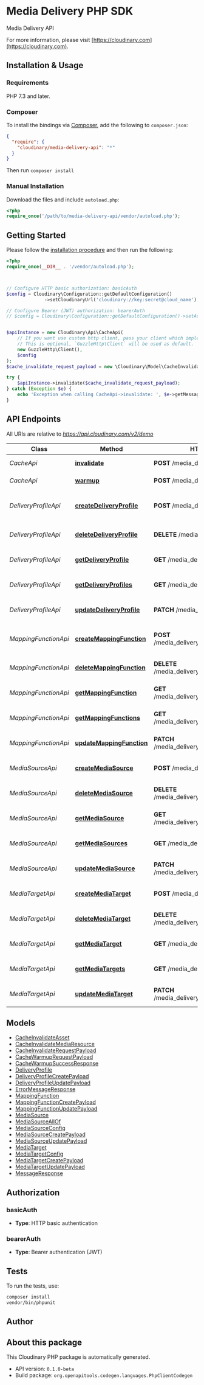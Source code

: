 # Media Delivery PHP SDK

Media Delivery API

For more information, please visit [https://cloudinary.com](https://cloudinary.com).

## Installation & Usage

### Requirements

PHP 7.3 and later.

### Composer

To install the bindings via [Composer](https://getcomposer.org/), add the following to `composer.json`:

```json
{
  "require": {
    "cloudinary/media-delivery-api": "*"
  }
}
```

Then run `composer install`

### Manual Installation

Download the files and include `autoload.php`:

```php
<?php
require_once('/path/to/media-delivery-api/vendor/autoload.php');
```

## Getting Started

Please follow the [installation procedure](#installation--usage) and then run the following:

```php
<?php
require_once(__DIR__ . '/vendor/autoload.php');



// Configure HTTP basic authorization: basicAuth
$config = Cloudinary\Configuration::getDefaultConfiguration()
              ->setCloudinaryUrl('cloudinary://key:secret@cloud_name');

// Configure Bearer (JWT) authorization: bearerAuth
// $config = Cloudinary\Configuration::getDefaultConfiguration()->setAccessToken('YOUR_ACCESS_TOKEN');


$apiInstance = new Cloudinary\Api\CacheApi(
    // If you want use custom http client, pass your client which implements `GuzzleHttp\ClientInterface`.
    // This is optional, `GuzzleHttp\Client` will be used as default.
    new GuzzleHttp\Client(),
    $config
);
$cache_invalidate_request_payload = new \Cloudinary\Model\CacheInvalidateRequestPayload(); // \Cloudinary\Model\CacheInvalidateRequestPayload | Payload to invalidate the cache

try {
    $apiInstance->invalidate($cache_invalidate_request_payload);
} catch (Exception $e) {
    echo 'Exception when calling CacheApi->invalidate: ', $e->getMessage(), PHP_EOL;
}

```

## API Endpoints

All URIs are relative to *https://api.cloudinary.com/v2/demo*

Class | Method | HTTP request | Description
------------ | ------------- | ------------- | -------------
*CacheApi* | [**invalidate**](docs/Api/CacheApi.md#invalidate) | **POST** /media_delivery/cache/invalidate | Invalidate the cache
*CacheApi* | [**warmup**](docs/Api/CacheApi.md#warmup) | **POST** /media_delivery/cache/warmup | Warm up the cache
*DeliveryProfileApi* | [**createDeliveryProfile**](docs/Api/DeliveryProfileApi.md#createdeliveryprofile) | **POST** /media_delivery/profiles | Create a new Delivery Profile
*DeliveryProfileApi* | [**deleteDeliveryProfile**](docs/Api/DeliveryProfileApi.md#deletedeliveryprofile) | **DELETE** /media_delivery/profiles/{id} | Delete the Delivery Profile
*DeliveryProfileApi* | [**getDeliveryProfile**](docs/Api/DeliveryProfileApi.md#getdeliveryprofile) | **GET** /media_delivery/profiles/{id} | Get the Delivery Profile
*DeliveryProfileApi* | [**getDeliveryProfiles**](docs/Api/DeliveryProfileApi.md#getdeliveryprofiles) | **GET** /media_delivery/profiles | Get the Delivery Profiles
*DeliveryProfileApi* | [**updateDeliveryProfile**](docs/Api/DeliveryProfileApi.md#updatedeliveryprofile) | **PATCH** /media_delivery/profiles/{id} | Update the Delivery Profile
*MappingFunctionApi* | [**createMappingFunction**](docs/Api/MappingFunctionApi.md#createmappingfunction) | **POST** /media_delivery/mapping_functions | Create a new Mapping Function
*MappingFunctionApi* | [**deleteMappingFunction**](docs/Api/MappingFunctionApi.md#deletemappingfunction) | **DELETE** /media_delivery/mapping_functions/{id} | Delete the Mapping Function
*MappingFunctionApi* | [**getMappingFunction**](docs/Api/MappingFunctionApi.md#getmappingfunction) | **GET** /media_delivery/mapping_functions/{id} | Get the Mapping Function
*MappingFunctionApi* | [**getMappingFunctions**](docs/Api/MappingFunctionApi.md#getmappingfunctions) | **GET** /media_delivery/mapping_functions | Get the Mapping Functions
*MappingFunctionApi* | [**updateMappingFunction**](docs/Api/MappingFunctionApi.md#updatemappingfunction) | **PATCH** /media_delivery/mapping_functions/{id} | Update the Mapping Function
*MediaSourceApi* | [**createMediaSource**](docs/Api/MediaSourceApi.md#createmediasource) | **POST** /media_delivery/media_sources | Create a new Media Source
*MediaSourceApi* | [**deleteMediaSource**](docs/Api/MediaSourceApi.md#deletemediasource) | **DELETE** /media_delivery/media_sources/{id} | Delete the Media Source
*MediaSourceApi* | [**getMediaSource**](docs/Api/MediaSourceApi.md#getmediasource) | **GET** /media_delivery/media_sources/{id} | Get the Media Source
*MediaSourceApi* | [**getMediaSources**](docs/Api/MediaSourceApi.md#getmediasources) | **GET** /media_delivery/media_sources | Get the Media Sources
*MediaSourceApi* | [**updateMediaSource**](docs/Api/MediaSourceApi.md#updatemediasource) | **PATCH** /media_delivery/media_sources/{id} | Update the Media Source
*MediaTargetApi* | [**createMediaTarget**](docs/Api/MediaTargetApi.md#createmediatarget) | **POST** /media_delivery/media_targets | Create a new Media Target
*MediaTargetApi* | [**deleteMediaTarget**](docs/Api/MediaTargetApi.md#deletemediatarget) | **DELETE** /media_delivery/media_targets/{id} | Delete the Media Target
*MediaTargetApi* | [**getMediaTarget**](docs/Api/MediaTargetApi.md#getmediatarget) | **GET** /media_delivery/media_targets/{id} | Get the Media Target
*MediaTargetApi* | [**getMediaTargets**](docs/Api/MediaTargetApi.md#getmediatargets) | **GET** /media_delivery/media_targets | Get the Media Targets
*MediaTargetApi* | [**updateMediaTarget**](docs/Api/MediaTargetApi.md#updatemediatarget) | **PATCH** /media_delivery/media_targets/{id} | Update the Media Target

## Models

- [CacheInvalidateAsset](docs/Model/CacheInvalidateAsset.md)
- [CacheInvalidateMediaResource](docs/Model/CacheInvalidateMediaResource.md)
- [CacheInvalidateRequestPayload](docs/Model/CacheInvalidateRequestPayload.md)
- [CacheWarmupRequestPayload](docs/Model/CacheWarmupRequestPayload.md)
- [CacheWarmupSuccessResponse](docs/Model/CacheWarmupSuccessResponse.md)
- [DeliveryProfile](docs/Model/DeliveryProfile.md)
- [DeliveryProfileCreatePayload](docs/Model/DeliveryProfileCreatePayload.md)
- [DeliveryProfileUpdatePayload](docs/Model/DeliveryProfileUpdatePayload.md)
- [ErrorMessageResponse](docs/Model/ErrorMessageResponse.md)
- [MappingFunction](docs/Model/MappingFunction.md)
- [MappingFunctionCreatePayload](docs/Model/MappingFunctionCreatePayload.md)
- [MappingFunctionUpdatePayload](docs/Model/MappingFunctionUpdatePayload.md)
- [MediaSource](docs/Model/MediaSource.md)
- [MediaSourceAllOf](docs/Model/MediaSourceAllOf.md)
- [MediaSourceConfig](docs/Model/MediaSourceConfig.md)
- [MediaSourceCreatePayload](docs/Model/MediaSourceCreatePayload.md)
- [MediaSourceUpdatePayload](docs/Model/MediaSourceUpdatePayload.md)
- [MediaTarget](docs/Model/MediaTarget.md)
- [MediaTargetConfig](docs/Model/MediaTargetConfig.md)
- [MediaTargetCreatePayload](docs/Model/MediaTargetCreatePayload.md)
- [MediaTargetUpdatePayload](docs/Model/MediaTargetUpdatePayload.md)
- [MessageResponse](docs/Model/MessageResponse.md)

## Authorization

### basicAuth

- **Type**: HTTP basic authentication


### bearerAuth

- **Type**: Bearer authentication (JWT)

## Tests

To run the tests, use:

```bash
composer install
vendor/bin/phpunit
```

## Author



## About this package

This Cloudinary PHP package is automatically generated.

- API version: `0.1.0-beta`
- Build package: `org.openapitools.codegen.languages.PhpClientCodegen`
